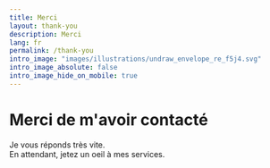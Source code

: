 ```yaml
---
title: Merci
layout: thank-you
description: Merci
lang: fr
permalink: /thank-you
intro_image: "images/illustrations/undraw_envelope_re_f5j4.svg"
intro_image_absolute: false
intro_image_hide_on_mobile: true
---
```


# Merci de m'avoir contacté

Je vous réponds très vite.\
En attendant, jetez un oeil à mes services.